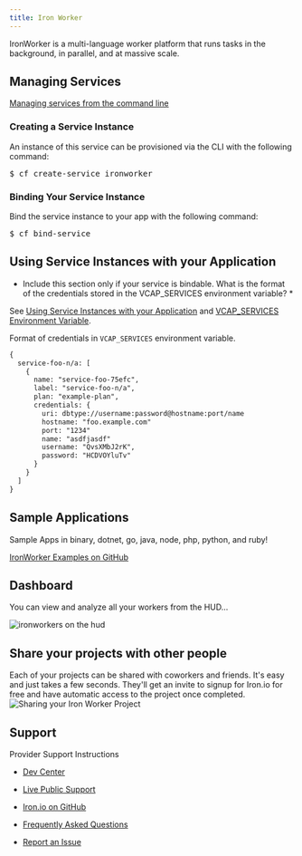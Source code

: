 ```yaml
---
title: Iron Worker
---
```


IronWorker is a multi-language worker platform that runs tasks in the background, in parallel, and at massive scale.

## <a id='managing'></a>Managing Services ##

[Managing services from the command line](../../../using/services/managing-services.html)

### Creating a Service Instance ##

An instance of this service can be provisioned via the CLI with the following command:

<pre class="terminal">
$ cf create-service ironworker
</pre>
    
### Binding Your Service Instance ##

Bind the service instance to your app with the following command:
    
<pre class="terminal">
$ cf bind-service 
</pre>

## <a id='using'></a>Using Service Instances with your Application ##

* Include this section only if your service is bindable. What is the format of the credentials stored in the VCAP_SERVICES environment variable? *

See [Using Service Instances with your Application](../../adding-a-service.html#using) and [VCAP_SERVICES Environment Variable](../../../using/deploying-apps/environment-variable.html).

Format of credentials in `VCAP_SERVICES` environment variable.

~~~xml
{
  service-foo-n/a: [
    {
      name: "service-foo-75efc",
      label: "service-foo-n/a",
      plan: "example-plan",
      credentials: {
        uri: dbtype://username:password@hostname:port/name
        hostname: "foo.example.com"
        port: "1234"
        name: "asdfjasdf"
        username: "QvsXMbJ2rK",
        password: "HCDVOYluTv"
      }
    }
  ]
}
~~~


## <a id='sample-app'></a>Sample Applications ##

Sample Apps in binary, dotnet, go, java, node, php, python, and ruby!

[IronWorker Examples on GitHub](https://github.com/iron-io/iron_worker_examples)
## <a id='dashboard'></a>Dashboard ##

You can view and analyze all your workers from the HUD...

![ironworkers on the hud][1]
  
## Share your projects with other people

Each of your projects can be shared with coworkers and friends. It's easy and just takes a few seconds. They'll get an invite to signup for Iron.io for free and have automatic access to the project once completed.
![Sharing your Iron Worker Project][2]

## <a id='support'></a>Support ##

Provider Support Instructions

- [Dev Center](http:www.dev.iron.io)
- [Live Public Support](http://get.iron.io/chat)
- [Iron.io on GitHub](https://github.com/iron-io)
- [Frequently Asked Questions](http://dev.iron.io/faq)
- [Report an Issue](https://github.com/iron-io/issues/issues)

  [1]: http://www.iron.io/assets/screenshots/home-scrnshot-worker-1.png
  [2]: https://d2oawfjgoy88bd.cloudfront.net/523a211b2cdcf276fb5dae02/523a211c2cdcf276fb5dae04/528be904888b9d471f460281.png?Expires=1384987278&Signature=Bt8WG1evom8MFsh1rLSWqF2KFBK1c6l4tGWjuaTRMbw~jvDYBQY6QvdyCKB29Q2TkjvIb0n5rX9XvWWTEti5MFCJYKHwpKdjcdePk9vv0OhBU0vRCdfwotpPNemnkfQ5DvBBJXb7FxH3cWbN~3TiZnlmB0gMXlbnDtciLoakbgjkALTZsy1nBrAapUQ6VQWqjA9B6~Kb6gBTBP~2Ep8BN63970GtgR5ecBtx1OnsCFFrnFAodzfbUzcPj8AMONSsNjIowLbYPNP8OEePl89Z2U~lXQa7lcvWMAnlV8rzz6Ftvno5C8Ly~YS2C52N~3Zj9Lm-vD9QY4gX7M9-lzjoKg__&Key-Pair-Id=APKAJHEJJBIZWFB73RSA